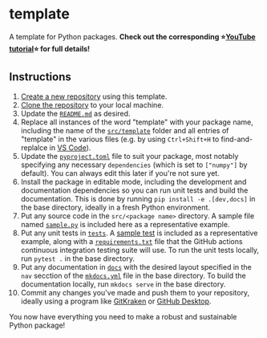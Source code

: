 # template

A template for Python packages. **Check out the corresponding ⭐[YouTube tutorial](https://www.youtube.com/watch?v=th2CqJ6oBuM)⭐ for full details!**

## Instructions

1. [Create a new repository](https://github.com/new?template_name=template&template_owner=Quantum-Accelerators) using this template.
2. [Clone the repository](https://docs.github.com/en/repositories/creating-and-managing-repositories/cloning-a-repository) to your local machine.
3. Update the [`README.md`](README.md) as desired.
4. Replace all instances of the word "template" with your package name, including the name of the [`src/template`](src/template) folder and all entries of "template" in the various files (e.g. by using `Ctrl+Shift+H` to find-and-replalce in [VS Code](https://code.visualstudio.com/)).
5. Update the [`pyproject.toml`](pyproject.toml) file to suit your package, most notably specifying any necessary `dependencies` (which is set to `["numpy"]` by default). You can always edit this later if you're not sure yet.
6. Install the package in editable mode, including the development and documentation dependencies so you can run unit tests and build the documentation. This is done by running `pip install -e .[dev,docs]` in the base directory, ideally in a fresh Python environment.
7. Put any source code in the `src/<package name>` directory. A sample file named [`sample.py`](src/template/sample.py) is included here as a representative example.
8. Put any unit tests in [`tests`](tests). A [sample test](tests/sample/test_sample.py) is included as a representative example, along with a [`requirements.txt`](tests/requirements.txt) file that the GitHub actions continuous integration testing suite will use. To run the unit tests locally, run `pytest .` in the base directory.
9. Put any documentation in [`docs`](docs) with the desired layout specified in the `nav` secction of the [`mkdocs.yml`](mkdocs.yml) file in the base directory. To build the documentation locally, run `mkdocs serve` in the base directory.
10. Commit any changes you've made and push them to your repository, ideally using a program like [GitKraken](https://www.gitkraken.com/) or [GitHub Desktop](https://desktop.github.com/).

You now have everything you need to make a robust and sustainable Python package!
